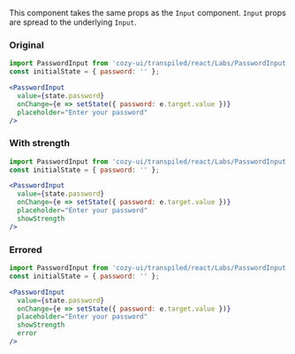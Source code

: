 This component takes the same props as the `Input` component.
`Input` props are spread to the underlying `Input`.

### Original

```jsx
import PasswordInput from 'cozy-ui/transpiled/react/Labs/PasswordInput';
const initialState = { password: '' };

<PasswordInput
  value={state.password}
  onChange={e => setState({ password: e.target.value })}
  placeholder="Enter your password"
/>
```

### With strength

```jsx
import PasswordInput from 'cozy-ui/transpiled/react/Labs/PasswordInput';
const initialState = { password: '' };

<PasswordInput
  value={state.password}
  onChange={e => setState({ password: e.target.value })}
  placeholder="Enter your password"
  showStrength
/>
```

### Errored

```jsx
import PasswordInput from 'cozy-ui/transpiled/react/Labs/PasswordInput';
const initialState = { password: '' };

<PasswordInput
  value={state.password}
  onChange={e => setState({ password: e.target.value })}
  placeholder="Enter your password"
  showStrength
  error
/>
```
